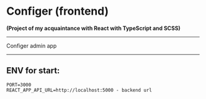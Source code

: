 # Configer (frontend)

**(Project of my acquaintance with React with TypeScript and SCSS)**

---

Configer admin app

---

ENV for start:
--

```
PORT=3000
REACT_APP_API_URL=http://localhost:5000 - backend url
```
